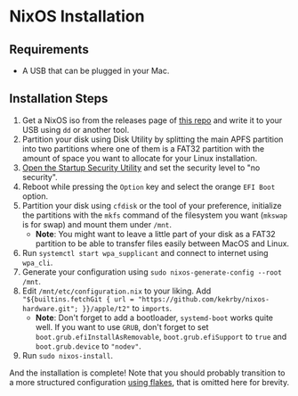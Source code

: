 # NixOS Installation

## Requirements

* A USB that can be plugged in your Mac.

## Installation Steps

1. Get a NixOS iso from the releases page of [this repo](https://github.com/kekrby/nixos-t2-iso) and write it to your USB using `dd` or another tool.
2. Partition your disk using Disk Utility by splitting the main APFS partition into two partitions where one of them is a FAT32 partition with the amount of space you want to allocate for your Linux installation.
3. [Open the Startup Security Utility](https://support.apple.com/en-us/HT208198) and set the security level to "no security".
4. Reboot while pressing the `Option` key and select the orange `EFI Boot` option.
5. Partition your disk using `cfdisk` or the tool of your preference, initialize the partitions with the `mkfs` command of the filesystem you want (`mkswap` is for swap) and mount them under `/mnt`.
    * **Note**: You might want to leave a little part of your disk as a FAT32 partition to be able to transfer files easily between MacOS and Linux.
6. Run `systemctl start wpa_supplicant` and connect to internet using `wpa_cli`.
7. Generate your configuration using `sudo nixos-generate-config --root /mnt`.
8. Edit `/mnt/etc/configuration.nix` to your liking. Add `"${builtins.fetchGit { url = "https://github.com/kekrby/nixos-hardware.git"; }}/apple/t2"` to `imports`.
    * **Note**: Don't forget to add a bootloader, `systemd-boot` works quite well. If you want to use `GRUB`, don't forget to set `boot.grub.efiInstallAsRemovable`, `boot.grub.efiSupport` to `true` and `boot.grub.device` to `"nodev"`.
9. Run `sudo nixos-install`.

And the installation is complete!
Note that you should probably transition to a more structured configuration [using flakes](https://github.com/NixOS/nixos-hardware/blob/master/README.md#using-nix-flakes-support), that is omitted here for brevity.
